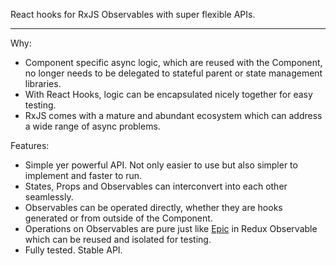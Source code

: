 React hooks for RxJS Observables with super flexible APIs.

<hr class="read-more" />

Why:

- Component specific async logic, which are reused with the Component, no longer needs to be delegated to stateful parent or state management libraries.
- With React Hooks, logic can be encapsulated nicely together for easy testing.
- RxJS comes with a mature and abundant ecosystem which can address a wide range of async problems.

Features:

- Simple yer powerful API. Not only easier to use but also simpler to implement and faster to run.
- States, Props and Observables can interconvert into each other seamlessly.
- Observables can be operated directly, whether they are hooks generated or from outside of the Component.
- Operations on Observables are pure just like [Epic](https://redux-observable.js.org/docs/basics/Epics.html) in Redux Observable which can be reused and isolated for testing.
- Fully tested. Stable API.
